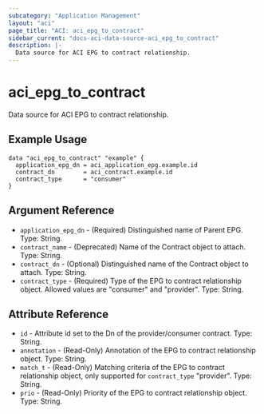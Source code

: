 ```yaml
---
subcategory: "Application Management"
layout: "aci"
page_title: "ACI: aci_epg_to_contract"
sidebar_current: "docs-aci-data-source-aci_epg_to_contract"
description: |-
  Data source for ACI EPG to contract relationship.
---
```


# aci_epg_to_contract

Data source for ACI EPG to contract relationship.

## Example Usage

```hcl
data "aci_epg_to_contract" "example" {
  application_epg_dn = aci_application_epg.example.id
  contract_dn        = aci_contract.example.id
  contract_type      = "consumer"
}
```

## Argument Reference

- `application_epg_dn` - (Required) Distinguished name of Parent EPG. Type: String.
- `contract_name` - (Deprecated) Name of the Contract object to attach. Type: String.
- `contract_dn` - (Optional) Distinguished name of the Contract object to attach. Type: String.
- `contract_type` - (Required) Type of the EPG to contract relationship object. Allowed values are "consumer" and "provider". Type: String.

## Attribute Reference

- `id` - Attribute id set to the Dn of the provider/consumer contract. Type: String.
- `annotation` - (Read-Only) Annotation of the EPG to contract relationship object. Type: String.
- `match_t` - (Read-Only) Matching criteria of the EPG to contract relationship object, only supported for `contract_type` "provider". Type: String.
- `prio` - (Read-Only) Priority of the EPG to contract relationship object. Type: String.
